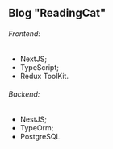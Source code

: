 ## Blog "ReadingCat"

###### Frontend:
* NextJS;
* TypeScript;
* Redux ToolKit.

###### Backend:
* NestJS;
* TypeOrm;
* PostgreSQL
